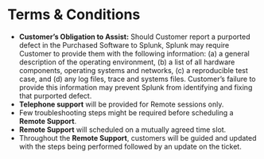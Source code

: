 # Terms & Conditions

* **Customer’s Obligation to Assist:** Should Customer report a purported defect in the Purchased Software to Splunk, Splunk may require Customer to provide them with the following information: \(a\) a general description of the operating environment, \(b\) a list of all hardware components, operating systems and networks, \(c\) a reproducible test case, and \(d\) any log files, trace and systems files. Customer’s failure to provide this information may prevent Splunk from identifying and fixing that purported defect.
* **Telephone support** will be provided for Remote sessions only.
* Few troubleshooting steps might be required before scheduling a **Remote Support**.
* **Remote Support** will scheduled on a mutually agreed time slot.
* Throughout the **Remote Support**, customers will be guided and updated with the steps being performed followed by an update on the ticket.

